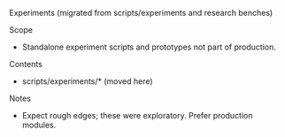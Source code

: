 Experiments (migrated from scripts/experiments and research benches)

Scope
- Standalone experiment scripts and prototypes not part of production.

Contents
- scripts/experiments/* (moved here)

Notes
- Expect rough edges; these were exploratory. Prefer production modules.

